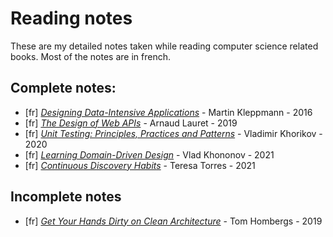 # Reading notes

These are my detailed notes taken while reading computer science related books. Most of the notes are in french.

## Complete notes:

- [fr] [_Designing Data-Intensive Applications_](designing_data_intensive_applications.md) - Martin Kleppmann - 2016
- [fr] [_The Design of Web APIs_](the_design_of_web_apis.md) - Arnaud Lauret - 2019
- [fr] [_Unit Testing: Principles, Practices and Patterns_](unit_testing.md) - Vladimir Khorikov - 2020
- [fr] [_Learning Domain-Driven Design_](learning_domain_driven_design.md) - Vlad Khononov - 2021
- [fr] [_Continuous Discovery Habits_](continuous_discovery_habits.md) - Teresa Torres - 2021

## Incomplete notes

- [fr] [_Get Your Hands Dirty on Clean Architecture_](get_your_hands_dirty_on_clean_architecture.md) - Tom Hombergs - 2019
